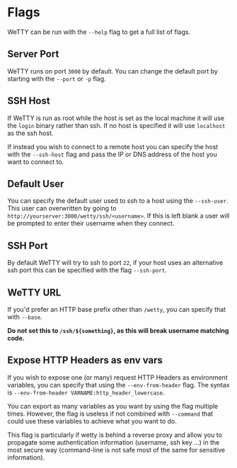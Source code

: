 # Flags

WeTTY can be run with the `--help` flag to get a full list of flags.

## Server Port

WeTTY runs on port `3000` by default. You can change the default port by
starting with the `--port` or `-p` flag.

## SSH Host

If WeTTY is run as root while the host is set as the local machine it will use
the `login` binary rather than ssh. If no host is specified it will use
`localhost` as the ssh host.

If instead you wish to connect to a remote host you can specify the host with
the `--ssh-host` flag and pass the IP or DNS address of the host you want to
connect to.

## Default User

You can specify the default user used to ssh to a host using the `--ssh-user`.
This user can overwritten by going to
`http://yourserver:3000/wetty/ssh/<username>`. If this is left blank a user will
be prompted to enter their username when they connect.

## SSH Port

By default WeTTY will try to ssh to port `22`, if your host uses an alternative
ssh port this can be specified with the flag `--ssh-port`.

## WeTTY URL

If you'd prefer an HTTP base prefix other than `/wetty`, you can specify that
with `--base`.

**Do not set this to `/ssh/${something}`, as this will break username matching
code.**

## Expose HTTP Headers as env vars

If you wish to expose one (or many) request HTTP Headers as environment variables,
you can specify that using the `--env-from-header` flag. The syntax is 
`--env-from-header VARNAME:http_header_lowercase`.

You can export as many variables as you want by using the flag multiple times. 
However, the flag is useless if not combined with `--command` that could use these
variables to achieve what you want to do.

This flag is particularly if wetty is behind a reverse proxy and allow you to propagate
some authentication information (username, ssh key ...) in the most secure way (command-line
is not safe most of the same for sensitive information).
